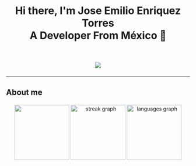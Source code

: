 <header>
  <h1 align="center">
       Hi there, I'm Jose Emilio Enriquez Torres <br/> A Developer From México  👋
  </h1>
</header>

<main>
  <section align="center">
    <img src="https://fastly.picsum.photos/id/175/1000/300.jpg?hmac=E93Abh6eMofxYVBOw2wNqSSGEF2eTW5R7V2Kd5dUlcw" />
  </section>
  
  ###
  <hr/>
  <section>
    <h2>
      About me
    </h2>
  </section>
  

###

###

###
  <section align="center">
    <img src="https://github-readme-stats.vercel.app/api?username=Tlacuano&show_icons=true&theme=tokyonight" height="150" />
    <img src="https://streak-stats.demolab.com?user=Tlacuano&locale=en&mode=daily&theme=tokyonight&hide_border=false&border_radius=5" height="150" alt="streak graph"  />
    <img src="https://github-readme-stats.vercel.app/api/top-langs?username=Tlacuano&locale=en&hide_title=false&layout=compact&card_width=320&langs_count=5&theme=tokyonight&hide_border=false" height="150" alt="languages graph"  />
  </section>
</main>
 


